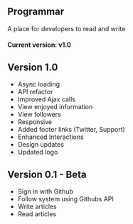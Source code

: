 ## Programmar
A place for developers to read and write

#### Current version: v1.0

Version 1.0
---------------------
- Async loading
- API refactor
- Improved Ajax calls
- View enjoyed information
- View followers
- Responsive
- Added footer links (Twitter, Support)
- Enhanced Interactions
- Design updates
- Updated logo


Version 0.1 - Beta
---------------------
- Sign in with Github
- Follow system using Githubs API
- Write articles
- Read articles

